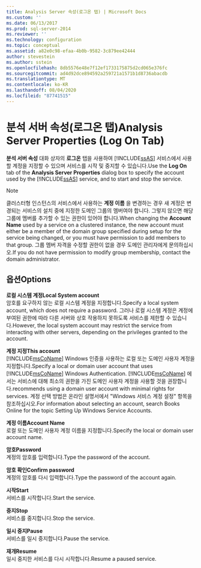 ```yaml
---
title: Analysis Server 속성(로그온 탭) | Microsoft Docs
ms.custom: ''
ms.date: 06/13/2017
ms.prod: sql-server-2014
ms.reviewer: ''
ms.technology: configuration
ms.topic: conceptual
ms.assetid: a82e0c98-efaa-4b0b-9582-3c879ee42444
author: stevestein
ms.author: sstein
ms.openlocfilehash: 8db5576e48e7f12ef1733175875d2cd065e376fc
ms.sourcegitcommit: ad4d92dce894592a259721a1571b1d8736abacdb
ms.translationtype: MT
ms.contentlocale: ko-KR
ms.lasthandoff: 08/04/2020
ms.locfileid: "87741515"
---
```

# <a name="analysis-server-properties-log-on-tab"></a><span data-ttu-id="d0c67-102">분석 서버 속성(로그온 탭)</span><span class="sxs-lookup"><span data-stu-id="d0c67-102">Analysis Server Properties (Log On Tab)</span></span>
  <span data-ttu-id="d0c67-103">**분석 서버 속성** 대화 상자의 **로그온** 탭을 사용하여 [!INCLUDE[ssAS](../../includes/ssas-md.md)] 서비스에서 사용할 계정을 지정할 수 있으며 서비스를 시작 및 중지할 수 있습니다.</span><span class="sxs-lookup"><span data-stu-id="d0c67-103">Use the **Log On** tab of the **Analysis Server Properties** dialog box to specify the account used by the [!INCLUDE[ssAS](../../includes/ssas-md.md)] service, and to start and stop the service.</span></span>  
  
> [!NOTE]  
>  <span data-ttu-id="d0c67-104">클러스터형 인스턴스의 서비스에서 사용하는 **계정 이름** 을 변경하는 경우 새 계정은 변경되는 서비스의 설치 중에 지정한 도메인 그룹의 멤버여야 합니다. 그렇지 않으면 해당 그룹에 멤버를 추가할 수 있는 권한이 있어야 합니다.</span><span class="sxs-lookup"><span data-stu-id="d0c67-104">When changing the **Account Name** used by a service on a clustered instance, the new account must either be a member of the domain group specified during setup for the service being changed, or you must have permission to add members to that group.</span></span> <span data-ttu-id="d0c67-105">그룹 멤버 자격을 수정할 권한이 없을 경우 도메인 관리자에게 문의하십시오.</span><span class="sxs-lookup"><span data-stu-id="d0c67-105">If you do not have permission to modify group membership, contact the domain administrator.</span></span>  
  
## <a name="options"></a><span data-ttu-id="d0c67-106">옵션</span><span class="sxs-lookup"><span data-stu-id="d0c67-106">Options</span></span>  
 <span data-ttu-id="d0c67-107">**로컬 시스템 계정**</span><span class="sxs-lookup"><span data-stu-id="d0c67-107">**Local System account**</span></span>  
 <span data-ttu-id="d0c67-108">암호를 요구하지 않는 로컬 시스템 계정을 지정합니다.</span><span class="sxs-lookup"><span data-stu-id="d0c67-108">Specify a local system account, which does not require a password.</span></span> <span data-ttu-id="d0c67-109">그러나 로컬 시스템 계정은 계정에 부여된 권한에 따라 다른 서버와 상호 작용하지 못하도록 서비스를 제한할 수 있습니다.</span><span class="sxs-lookup"><span data-stu-id="d0c67-109">However, the local system account may restrict the service from interacting with other servers, depending on the privileges granted to the account.</span></span>  
  
 <span data-ttu-id="d0c67-110">**계정 지정**</span><span class="sxs-lookup"><span data-stu-id="d0c67-110">**This account**</span></span>  
 <span data-ttu-id="d0c67-111">[!INCLUDE[msCoName](../../includes/msconame-md.md)] Windows 인증을 사용하는 로컬 또는 도메인 사용자 계정을 지정합니다.</span><span class="sxs-lookup"><span data-stu-id="d0c67-111">Specify a local or domain user account that uses [!INCLUDE[msCoName](../../includes/msconame-md.md)] Windows Authentication.</span></span> [!INCLUDE[msCoName](../../includes/msconame-md.md)] <span data-ttu-id="d0c67-112">에서는 서비스에 대해 최소의 권한을 가진 도메인 사용자 계정을 사용할 것을 권장합니다.</span><span class="sxs-lookup"><span data-stu-id="d0c67-112">recommends using a domain user account with minimal rights for services.</span></span> <span data-ttu-id="d0c67-113">계정 선택 방법은 온라인 설명서에서 "Windows 서비스 계정 설정" 항목을 참조하십시오.</span><span class="sxs-lookup"><span data-stu-id="d0c67-113">For information about selecting an account, search Books Online for the topic Setting Up Windows Service Accounts.</span></span>  
  
 <span data-ttu-id="d0c67-114">**계정 이름**</span><span class="sxs-lookup"><span data-stu-id="d0c67-114">**Account Name**</span></span>  
 <span data-ttu-id="d0c67-115">로컬 또는 도메인 사용자 계정 이름을 지정합니다.</span><span class="sxs-lookup"><span data-stu-id="d0c67-115">Specify the local or domain user account name.</span></span>  
  
 <span data-ttu-id="d0c67-116">**암호**</span><span class="sxs-lookup"><span data-stu-id="d0c67-116">**Password**</span></span>  
 <span data-ttu-id="d0c67-117">계정의 암호를 입력합니다.</span><span class="sxs-lookup"><span data-stu-id="d0c67-117">Type the password of the account.</span></span>  
  
 <span data-ttu-id="d0c67-118">**암호 확인**</span><span class="sxs-lookup"><span data-stu-id="d0c67-118">**Confirm password**</span></span>  
 <span data-ttu-id="d0c67-119">계정의 암호를 다시 입력합니다.</span><span class="sxs-lookup"><span data-stu-id="d0c67-119">Type the password of the account again.</span></span>  
  
 <span data-ttu-id="d0c67-120">**시작**</span><span class="sxs-lookup"><span data-stu-id="d0c67-120">**Start**</span></span>  
 <span data-ttu-id="d0c67-121">서비스를 시작합니다.</span><span class="sxs-lookup"><span data-stu-id="d0c67-121">Start the service.</span></span>  
  
 <span data-ttu-id="d0c67-122">**중지**</span><span class="sxs-lookup"><span data-stu-id="d0c67-122">**Stop**</span></span>  
 <span data-ttu-id="d0c67-123">서비스를 중지합니다.</span><span class="sxs-lookup"><span data-stu-id="d0c67-123">Stop the service.</span></span>  
  
 <span data-ttu-id="d0c67-124">**일시 중지**</span><span class="sxs-lookup"><span data-stu-id="d0c67-124">**Pause**</span></span>  
 <span data-ttu-id="d0c67-125">서비스를 일시 중지합니다.</span><span class="sxs-lookup"><span data-stu-id="d0c67-125">Pause the service.</span></span>  
  
 <span data-ttu-id="d0c67-126">**재개**</span><span class="sxs-lookup"><span data-stu-id="d0c67-126">**Resume**</span></span>  
 <span data-ttu-id="d0c67-127">일시 중지한 서비스를 다시 시작합니다.</span><span class="sxs-lookup"><span data-stu-id="d0c67-127">Resume a paused service.</span></span>  
  
  
